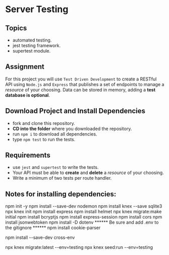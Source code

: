 # Server Testing

## Topics

- automated testing.
- jest testing framework.
- supertest module.

## Assignment

For this project you will use `Test Driven Development` to create a RESTful API using `Node.js` and `Express` that publishes a set of endpoints to manage a _resource_ of your choosing. Data can be stored in memory, adding a **test database is optional**.

## Download Project and Install Dependencies

- fork and clone this repository.
- **CD into the folder** where you downloaded the repository.
- run `npm i` to download all dependencies.
- type `npm test` to run the tests.

## Requirements

- use `jest` and `supertest` to write the tests.
- Your API must be able to **create** and **delete** a _resource_ of your choosing.
- Write a minimum of two tests per route handler.


## Notes for installing dependencies:
npm init -y
npm install --save-dev nodemon
npm install knex --save sqlite3
npx knex init
npm install express
npm install helmet
npx knex migrate:make initial
npm install bcryptjs
npm install express-session
npm install cors
npm install jsonwebtoken
npm install -D dotenv
****** Be sure and add .env to the gitignore ******
npm install cookie-parser

npm install --save-dev cross-env

npx knex migrate:latest --env=testing
npx knex seed:run --env=testing